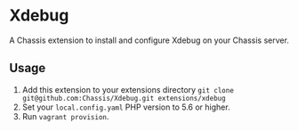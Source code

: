 # Xdebug
A Chassis extension to install and configure Xdebug on your Chassis server.

## Usage
1. Add this extension to your extensions directory `git clone git@github.com:Chassis/Xdebug.git extensions/xdebug`
2. Set your `local.config.yaml` PHP version to 5.6 or higher.
3. Run `vagrant provision`.
